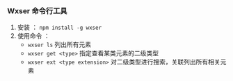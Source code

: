 ### Wxser 命令行工具
 
1. 安装 ： ``` npm install -g wxser  ```
2. 使用命令 ：
    - ``` wxser ls ``` 列出所有元素
    - ``` wxser get <type> ``` 指定查看某类元素的二级类型
    - ``` wxser ext <type extension> ``` 对二级类型进行搜索，关联列出所有相关元素

